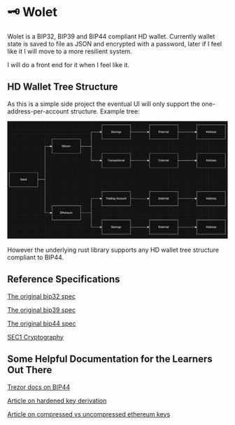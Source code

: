 # 🗝️ Wolet

Wolet is a BIP32, BIP39 and BIP44 compliant HD wallet. Currently wallet state is saved to file as JSON and encrypted with a password, later if I feel like it I will move to a more resilient system.

I will do a front end for it when I feel like it.

## HD Wallet Tree Structure

As this is a simple side project the eventual UI will only support the one-address-per-account structure. Example tree:

![](/docs/assets/current_tree_structure.png)

However the underlying rust library supports any HD wallet tree structure compliant to BIP44.

## Reference Specifications

[The original bip32 spec](https://github.com/bitcoin/bips/blob/master/bip-0032.mediawiki)

[The original bip39 spec](https://github.com/satoshilabs/slips/blob/master/slip-0039.md)

[The original bip44 spec](https://github.com/satoshilabs/slips/blob/master/slip-0044.md)

[SEC1 Cryptography](http://www.secg.org/sec1-v2.pdf)

## Some Helpful Documentation for the Learners Out There

[Trezor docs on BIP44](https://trezor.io/learn/a/what-is-bip44)

[Article on hardened key derivation](https://medium.com/@blainemalone01/hd-wallets-why-hardened-derivation-matters-89efcdc71671)

[Article on compressed vs uncompressed ethereum keys](https://medium.com/asecuritysite-when-bob-met-alice/02-03-or-04-so-what-are-compressed-and-uncompressed-public-keys-6abcb57efeb6)
